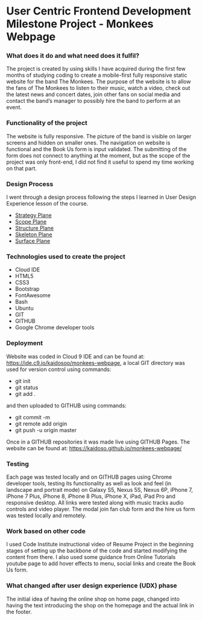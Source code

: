 <h1>User Centric Frontend Development Milestone Project - Monkees Webpage</h1>

<h3>What does it do and what need does it fulfil?</h3>
The project is created by using skills I have acquired during the first few months of studying coding to create a mobile-first fully responsive static website for the band The Monkees. The purpose of the website is to allow the fans of The Monkees to listen to their music, watch a video, check out the latest news and concert dates, join other fans on social media and contact the band’s manager to possibly hire the band to perform at an event.

<h3>Functionality of the project</h3>
The website is fully responsive. The picture of the band is visible on larger screens and hidden on smaller ones. The navigation on website is functional and the Book Us form is input validated. The submitting of the form does not connect to  anything at the moment, but as the scope of the project was only front-end, I did not find it useful to spend my time working on that part.

<h3>Design Process</h3>
I went through a design process following the steps I learned in User Design Experience lesson of the course.
<ul>
<li><a href="https://kaidoso.github.io/monkees-webpage/user-design-experience/Strategy Plane.pdf" target="_blank">Strategy Plane</a></li>
<li><a href="https://kaidoso.github.io/monkees-webpage/user-design-experience/Scope Plane.pdf" target="_blank">Scope Plane</a></li>
<li><a href="https://kaidoso.github.io/monkees-webpage/user-design-experience/Structure plane.pdf" target="_blank">Structure Plane</a></li>
<li><a href="https://kaidoso.github.io/monkees-webpage/user-design-experience/Skeleton plane.pdf" target="_blank">Skeleton Plane<a/></li>
<li><a href="https://kaidoso.github.io/monkees-webpage/user-design-experience/Surface plane.pdf" target="_blank">Surface Plane</a></li>
</ul>

<h3>Technologies used to create the project</h3>
<ul>
<li>Cloud IDE
<li>HTML5</li>
<li>CSS3</li>
<li>Bootstrap</li>
<li>FontAwesome</li>
<li>Bash</li>
<li>Ubuntu</li>
<li>GIT</li>
<li>GITHUB</li>
<li>Google Chrome developer tools</li></ul>

<h3>Deployment</h3>
Website was coded in Cloud 9 IDE and can be found at: <a href="https://ide.c9.io/kaidosoo/monkees-webpage" target="_blank">https://ide.c9.io/kaidosoo/monkees-webpage</a>, a local GIT directory was used for version control using commands:
<ul>
<li>git init</li>
<li>git status</li>
<li>git add . </li></ul>
and then uploaded to GITHUB using commands:
<ul>
<li>git commit -m</li>
<li>git remote add origin</li>
<li>git push -u origin master</li></ul>
Once in a GITHUB repositories it was made live using GITHUB Pages. The website can be found at: <a href="https://kaidoso.github.io/monkees-webpage/"  target="_blank">https://kaidoso.github.io/monkees-webpage/</a>

<h3>Testing</h3>
Each page was tested locally and on GITHUB pages using Chrome developer tools, testing its functionality as well as look and feel (in landscape and portrait mode) on Galaxy S5, Nexus 5S, Nexus 6P, iPhone 7, iPhone 7 Plus, iPhone 8, iPhone 8 Plus, iPhone X, iPad, iPad Pro and responsive desktop. All links were tested along with music tracks audio controls and video player. The modal join fan club form and the hire us form was tested locally and remotely.

<h3>Work based on other code</h3>
I used Code Institute instructional video of Resume Project in the beginning stages of setting up the backbone of the code and started modifying the content from there.
I also used some guidance from Online Tutorials youtube page to add hover effects to menu, social links and create the Book Us form.

<h3>What changed after user design experience (UDX) phase</h3>
The initial idea of having the online shop on home page, changed into having the text introducing the shop on the homepage and the actual link in the footer.
 
 
 


